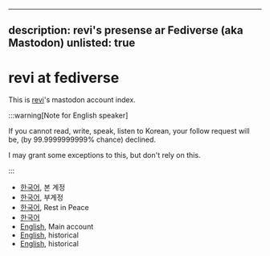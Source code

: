 <!--
SPDX-FileCopyrightText: (C) 2022 Hong Yongmin (https://revi.xyz/) <yewon@revi.email>

SPDX-License-Identifier: LicenseRef-CC-BY-ND-2.0-KR
-->

---
description: revi's presense ar Fediverse (aka Mastodon)
unlisted: true
---

<head>
<link rel="me" href="https://old.sharlayan.city/@revi" />
<link rel="me" href="https://planet.moe/@revi" />
<link rel="me" href="https://social.silicon.moe/@revi" />
<link rel="me" href="https://social.lol/@revi" />
<link rel="me" href="https://mastodon.sdf.org/@revi" />
<link rel="me" href="https://mstdn.io/@revi" />
<link rel="me" href="https://revi.xyz/" />
</head>

# revi at fediverse

This is [revi](./)'s mastodon account index.

:::warning[Note for English speaker]

If you cannot read, write, speak, listen to Korean, your follow request will be,
(by 99.9999999999% chance) declined.

I may grant some exceptions to this, but don't rely on this.

:::

- [한국어](https://old.sharlayan.city/@revi), 본 계정
- [한국어](https://planet.moe/@revi), 부계정
- [한국어](https://twingyeo.kr/@revi), Rest in Peace
- [한국어](https://social.silicon.moe/@revi)
- [English](https://social.lol/@revi), Main account
- [English](https://mastodon.sdf.org/@revi), historical
- [English](https://mstdn.io/@revi), historical

<!-- TODO: fill in from relme.revi -->
